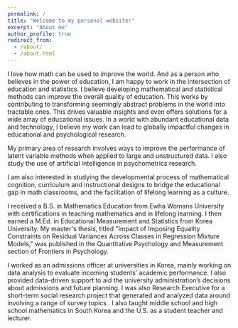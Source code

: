 ```yaml
---
permalink: /
title: "Welcome to my personal website!"
excerpt: "About me"
author_profile: true
redirect_from: 
  - /about/
  - /about.html
---
```





I love how math can be used to improve the world. And as a person who believes in the power of education, I am happy to work in the intersection of education and statistics. I believe developing mathematical and statistical methods can improve the overall quality of education. This works by contributing to transforming seemingly abstract problems in the world into tractable ones. This drives valuable insights and even offers solutions for a wide array of educational issues. In a world with abundant educational data and technology, I believe my work can lead to globally impactful changes in educational and psychological research.

My primary area of research involves ways to improve the performance of latent variable methods when applied to large and unstructured data. I also study the use of artificial intelligence in psychometrics research.
 
I am also interested in studying the developmental process of mathematical cognition, curriculum and instructional designs to bridge the educational gap in math classrooms, and the facilitation of lifelong learning as a culture.
 
I received a B.S. in Mathematics Education from Ewha Womans University with certifications in teaching mathematics and in lifelong learning. I then earned a M.Ed. in Educational Measurement and Statistics from Korea University. My master's thesis, titled "Impact of Imposing Equality Constraints on Residual Variances Across Classes in Regression Mixture Models," was published in the Quantitative Psychology and Measurement section of Frontiers in Psychology. 

I worked as an admissions officer at universities in Korea, mainly working on data analysis to evaluate incoming students’ academic performance. I also provided data-driven support to aid the university administration’s decisions about admissions and future planning. I was also Research Executive for a short-term social research project that generated and analyzed data around involving a range of survey topics . I also taught middle school and high school mathematics in South Korea and the U.S. as a student teacher and lecturer.
